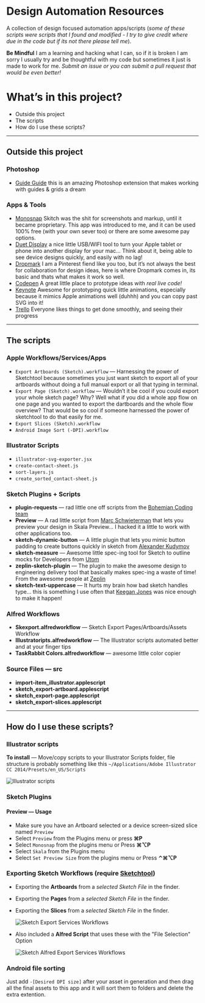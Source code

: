 Design Automation Resources
=================

A collection of design focused automation apps/scripts (*some of these scripts were scripts that I found and modified - I try to give credit where due in the code but if its not there please tell me*).

**Be Mindful** I am a learning and hacking what I can, so if it is broken I am sorry I usually try and be thoughtful with my code but sometimes it just is made to work for me. *Submit an issue or you can submit a pull request that would be even better!*

# What’s in this project?
- Outside this project
- The scripts
- How do I use these scripts?

***

## Outside this project

### Photoshop
- [Guide Guide](http://guideguide.me/) this is an amazing Photoshop extension that makes working with guides & grids a dream

### Apps & Tools
- [Monosnap](https://www.monosnap.com/welcome) Skitch was the shit for screenshots and markup, until it became proprietary. This app was introduced to me, and it can be used 100% free (with your own sever too) or there are some awesome pay options.
- [Duet Display](http://www.duetdisplay.com/) a nice little USB/WIFI tool to turn your Apple tablet or phone into another display for your mac… Think about it, being able to see device designs quickly, and easily with no lag!
- [Dropmark](http://dropmark.com) I am a Pinterest fiend like you too, but it’s not always the best for collaboration for design ideas, here is where Dropmark comes in, its basic and thats what makes it work so well.
- [Codepen](http://codepen.io/) A great little place to prototype ideas with *real live code!*
- [Keynote](https://www.apple.com/mac/keynote/) Awesome for prototyping quick little animations, especially because it mimics Apple animations well (duhhh) and you can copy past SVG into it!
- [Trello](https://trello.com) Everyone likes things to get done smoothly, and seeing their progress

***

## The scripts
### Apple Workflows/Services/Apps
- `Export Artboards (Sketch).workflow` — Harnessing the power of Sketchtool because sometimes you just want sketch to export all of your artboards without doing a full manual export or all that typing in terminal.
- `Export Page (Sketch).workflow` — Wouldn’t it be cool if you could export your whole sketch page? Why? Well what if you did a whole app flow on one page and you wanted to export the dartboards and the whole flow overview? That would be so cool if someone harnessed the power of sketchtool to do that easily for me.
- `Export Slices (Sketch).workflow`
- `Android Image Sort (-DPI).workflow`

### Illustrator Scripts
- `illustrator-svg-exporter.jsx`
- `create-contact-sheet.js`
- `sort-layers.js`
- `create_sorted_contact-sheet.js`

### Sketch Plugins + Scripts
- **plugin-requests** — rad little one off scripts from the [Bohemian Coding team](https://github.com/sketchplugins/plugin-requests)
- **Preview** — A rad little script from [Marc Schwieterman](https://github.com/marcisme/sketch-preview) that lets you preview your design in Skala Preview... I hacked it a little to work with other applications too.
- **sketch-dynamic-button** — A little plugin that lets you mimic button padding to create buttons quickly in sketch from [Alexander Kudymov](https://github.com/ddwht/sketch-dynamic-button)
- **sketch-measure** — Awesome little spec-ing tool for Sketch to outline mocks for Developers from [Utom](https://github.com/utom/sketch-measure)
- **zeplin-sketch-plugin** — The plugin to make the awesome design to engineering delivery tool that basically makes spec-ing a waste of time! From the awesome people at [Zeplin](https://zeplin.io/)
- **sketch-text-uppercase** — It hurts my brain how bad sketch handles type... this is something I use often that [Keegan Jones](https://github.com/keeg/sketch-text-uppercase) was nice enough to make it happen!

### Alfred Workflows
- **Skexport.alfredworkflow** — Sketch Export Pages/Artboards/Assets Workflow
- **Illustratoripts.alfredworkflow** — The Illustrator scripts automated better and at your finger tips
- **TaskRabbit Colors.alfredworkflow** — awesome little color copier

### Source Files — src
- **import-item_illustrator.applescript**
- **sketch_export-artboard.applescript**
- **sketch_export-page.applescript**
- **sketch_export-slices.applescript**

***

## How do I use these scripts?

### Illustrator scripts
**To install** — Move/copy scripts to your Illustrator Scripts folder, file structure is probably something like this `~/Applications/Adobe Illustrator CC 2014/Presets/en_US/Scripts`

![Illustrator scripts](http://monosnap.com/image/dzguy2E5G4B5Sx8o783eJ5wEDSRpwl.png)

### Sketch Plugins
#### Preview — Usage
- Make sure you have an Artboard selected or a device screen-sized slice named
  `Preview`
- Select `Preview` from the Plugins menu or press **⌘P**
- Select `Monosnap` from the plugins menu or Press **⌘⌥P**
- Select `Skala` from the Plugins menu
- Select `Set Preview Size` from the plugins menu or Press **⌃⌘⌥P**

### Exporting Sketch Workflows (require [Sketchtool](http://bohemiancoding.com/sketch/tool/))
- Exporting the **Artboards** from a *selected Sketch File* in the finder.
- Exporting the **Pages** from a *selected Sketch File* in the finder.
- Exporting the **Slices** from a *selected Sketch File* in the finder.

  ![Sketch Export Services Workflows](http://monosnap.com/image/88B9kA3QFmW2WXHzuVH7FLitrsOj13.png)

- Also included a **Alfred Script** that uses these with the "File Selection" Option

  ![Sketch Alfred Export Services Workflows](http://monosnap.com/image/xhrCGu8E0ITCOKy2O3F7SFSB0mNJPP.png)

### Android file sorting
Just add `-[Desired DPI size]` after your asset in generation and then drag all the final assets to this app and it will sort them to folders and delete the extra extention.
